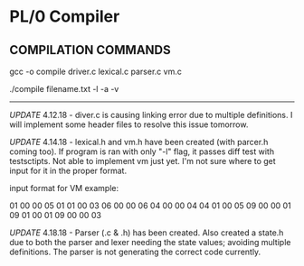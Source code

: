 # PL/0 Compiler

COMPILATION COMMANDS
---------------------
gcc -o compile driver.c lexical.c parser.c vm.c

./compile filename.txt -l -a -v

---------------------

*UPDATE* 4.12.18 - diver.c is causing linking error due to multiple definitions. I will implement some header files to resolve this issue tomorrow. 

*UPDATE* 4.14.18 - lexical.h and vm.h have been created (with parcer.h coming too). If program is ran with only "-l" flag, it passes diff test with testsctipts. Not able to implement vm just yet. I'm not sure where to get input for it in the proper format.

input format for VM example:

01 00 00 05
01 01 00 03
06 00 00 06
04 00 00 04
04 01 00 05
09 00 00 01
09 01 00 01
09 00 00 03

*UPDATE* 4.18.18 - Parser (.c & .h) has been created. Also created a state.h due to both the parser and lexer needing the state values; avoiding multiple definitions. The parser is not generating the correct code currently. 

